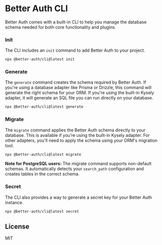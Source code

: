 # Better Auth CLI

Better Auth comes with a built-in CLI to help you manage the database schema needed for both core functionality and plugins.


### **Init**

The CLI includes an `init` command to add Better Auth to your project.

```bash title="terminal"
npx @better-auth/cli@latest init
```

### **Generate**

The `generate` command creates the schema required by Better Auth. If you're using a database adapter like Prisma or Drizzle, this command will generate the right schema for your ORM. If you're using the built-in Kysely adapter, it will generate an SQL file you can run directly on your database.

```bash title="terminal"
npx @better-auth/cli@latest generate
```

### **Migrate**

The `migrate` command applies the Better Auth schema directly to your database. This is available if you’re using the built-in Kysely adapter. For other adapters, you'll need to apply the schema using your ORM's migration tool.

```bash title="terminal"
npx @better-auth/cli@latest migrate
```

**Note for PostgreSQL users:** The migrate command supports non-default schemas. It automatically detects your `search_path` configuration and creates tables in the correct schema.

### **Secret**

The CLI also provides a way to generate a secret key for your Better Auth instance.

```bash title="terminal"
npx @better-auth/cli@latest secret
```


## License

MIT
